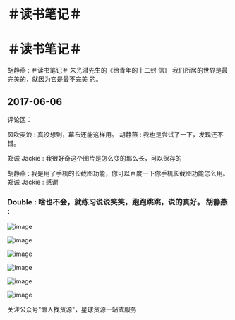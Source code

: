 # ＃读书笔记＃

# ＃读书笔记＃

胡静燕 : ＃读书笔记＃ 朱光潜先生的《给青年的十二封 信》 我们所居的世界是最完美的，就因为它是最不完美 的。

## 2017-06-06

评论区：

风吹麦浪 : 真没想到，幕布还能这样用。 胡静燕 : 我也是尝试了一下，发现还不错。

郑诚 Jackie : 我很好奇这个图片是怎么变的那么长，可以保存的

胡静燕 : 我是用了手机的长截图功能，你可以百度一下你手机长截图功能怎么用。 郑诚 Jackie : 感谢

### Double : 啥也不会，就练习说说笑笑，跑跑跳跳，说的真好。 胡静燕 :

![image](img/Image_466.png)

![image](img/Image_467.png)

![image](img/Image_468.png)

![image](img/Image_469.png)

![image](img/Image_470.png)

![image](img/Image_471.png)

关注公众号"懒人找资源"，星球资源一站式服务